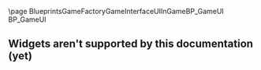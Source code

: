 \page BlueprintsGameFactoryGameInterfaceUIInGameBP_GameUI BP_GameUI
## Widgets aren't supported by this documentation (yet)
